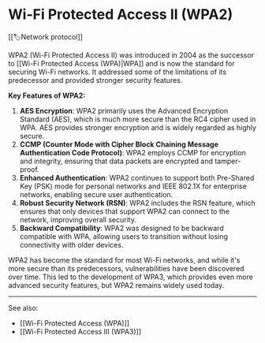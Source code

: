 
# Wi-Fi Protected Access II (WPA2)

[[🏷️Network protocol]]

WPA2 (Wi-Fi Protected Access II) was introduced in 2004 as the successor to [[Wi-Fi Protected Access (WPA)|WPA]] and is now the standard for securing Wi-Fi networks. It addressed some of the limitations of its predecessor and provided stronger security features.

**Key Features of WPA2:**

1. **AES Encryption**: WPA2 primarily uses the Advanced Encryption Standard (AES), which is much more secure than the RC4 cipher used in WPA. AES provides stronger encryption and is widely regarded as highly secure.
   <br>
2. **CCMP (Counter Mode with Cipher Block Chaining Message Authentication Code Protocol)**: WPA2 employs CCMP for encryption and integrity, ensuring that data packets are encrypted and tamper-proof.
   <br>
3. **Enhanced Authentication**: WPA2 continues to support both Pre-Shared Key (PSK) mode for personal networks and IEEE 802.1X for enterprise networks, enabling secure user authentication.
   <br>
4. **Robust Security Network (RSN)**: WPA2 includes the RSN feature, which ensures that only devices that support WPA2 can connect to the network, improving overall security.
   <br>
5. **Backward Compatibility**: WPA2 was designed to be backward compatible with WPA, allowing users to transition without losing connectivity with older devices.
    
WPA2 has become the standard for most Wi-Fi networks, and while it's more secure than its predecessors, vulnerabilities have been discovered over time. This led to the development of WPA3, which provides even more advanced security features, but WPA2 remains widely used today.

---

See also:

- [[Wi-Fi Protected Access (WPA)]]
- [[Wi-Fi Protected Access III (WPA3)]]